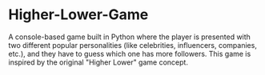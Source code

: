 # Higher-Lower-Game
A console-based game built in Python where the player is presented with two different popular personalities (like celebrities, influencers, companies, etc.), and they have to guess which one has more followers. This game is inspired by the original "Higher Lower" game concept.
